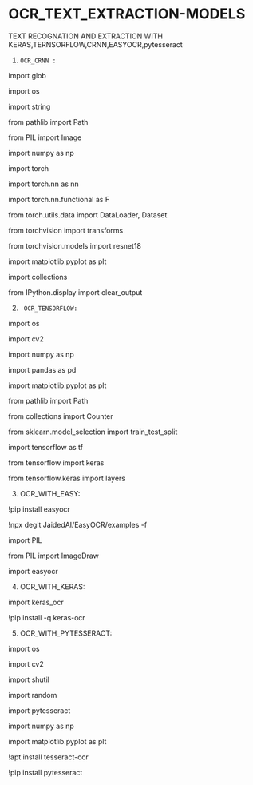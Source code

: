 # OCR_TEXT_EXTRACTION-MODELS
TEXT RECOGNATION AND EXTRACTION WITH KERAS,TERNSORFLOW,CRNN,EASYOCR,pytesseract


1.     OCR_CRNN :

import glob


import os 

import string


from pathlib import Path

from PIL import Image


import numpy as np


import torch


import torch.nn as nn

import torch.nn.functional as F


from torch.utils.data import DataLoader, Dataset


from torchvision import transforms


from torchvision.models import resnet18


import matplotlib.pyplot as plt


import collections


from IPython.display import clear_output





2.      OCR_TENSORFLOW:


import os


import cv2


import numpy as np 


import pandas as pd


import matplotlib.pyplot as plt


from pathlib import Path


from collections import Counter


from sklearn.model_selection import train_test_split


import tensorflow as tf


from tensorflow import keras


from tensorflow.keras import layers



3.   OCR_WITH_EASY:

!pip install easyocr


!npx degit JaidedAI/EasyOCR/examples -f


import PIL


from PIL import ImageDraw


import easyocr





4.   OCR_WITH_KERAS:


import keras_ocr




!pip install -q keras-ocr




5.   OCR_WITH_PYTESSERACT:


import os


import cv2


import shutil


import random


import pytesseract


import numpy as np


import matplotlib.pyplot as plt


!apt install tesseract-ocr


!pip install pytesseract




